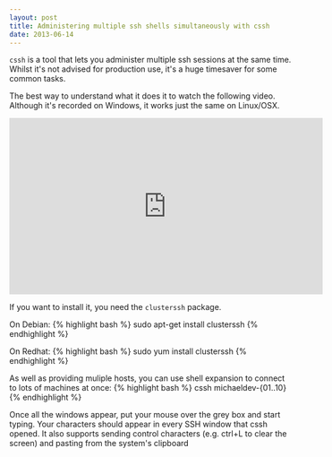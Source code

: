 ```yaml
---
layout: post
title: Administering multiple ssh shells simultaneously with cssh
date: 2013-06-14
---
```


`cssh` is a tool that lets you administer multiple ssh sessions at the same time. Whilst it's not advised for production use, it's a huge timesaver for some common tasks.

The best way to understand what it does it to watch the following video. Although it's recorded on Windows, it works just the same on Linux/OSX.

<iframe width="560" height="315" src="http://www.youtube.com/embed/5Uj7Ns0Ihdc" frameborder="0" allowfullscreen></iframe>

If you want to install it, you need the `clusterssh` package.

On Debian:
{% highlight bash %}
sudo apt-get install clusterssh
{% endhighlight %}

On Redhat:
{% highlight bash %}
sudo yum install clusterssh
{% endhighlight %}

As well as providing muliple hosts, you can use shell expansion to connect to lots of machines at once:
{% highlight bash %}
cssh michaeldev-{01..10}
{% endhighlight %}

Once all the windows appear, put your mouse over the grey box and start typing. Your characters should appear in every SSH window that cssh opened. It also supports sending 
control characters (e.g. ctrl+L to clear the screen) and pasting from the system's clipboard
